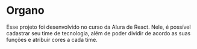# Organo 

Esse projeto foi desenvolvido no curso da Alura de React.
Nele, é possível cadastrar seu time de tecnologia, além de poder dividir de acordo as suas funções e atribuir cores a cada time.
